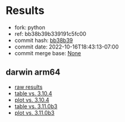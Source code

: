 # Results

- fork: python
- ref: bb38b39b339191c5fc00
- commit hash: [bb38b39](https://github.com/python/cpython/commit/bb38b39)
- commit date: 2022-10-16T18:43:13-07:00
- commit merge base: [None](https://github.com/python/cpython/commit/None)

## darwin arm64

- [raw results](bm-20221016-darwin-arm64-python-bb38b39b339191c5fc00-3.12.0a0-bb38b39.json)
- [table vs. 3.10.4](bm-20221016-darwin-arm64-python-bb38b39b339191c5fc00-3.12.0a0-bb38b39-vs-3.10.4.md)
- [plot vs. 3.10.4](bm-20221016-darwin-arm64-python-bb38b39b339191c5fc00-3.12.0a0-bb38b39-vs-3.10.4.png)
- [table vs. 3.11.0b3](bm-20221016-darwin-arm64-python-bb38b39b339191c5fc00-3.12.0a0-bb38b39-vs-3.11.0b3.md)
- [plot vs. 3.11.0b3](bm-20221016-darwin-arm64-python-bb38b39b339191c5fc00-3.12.0a0-bb38b39-vs-3.11.0b3.png)

